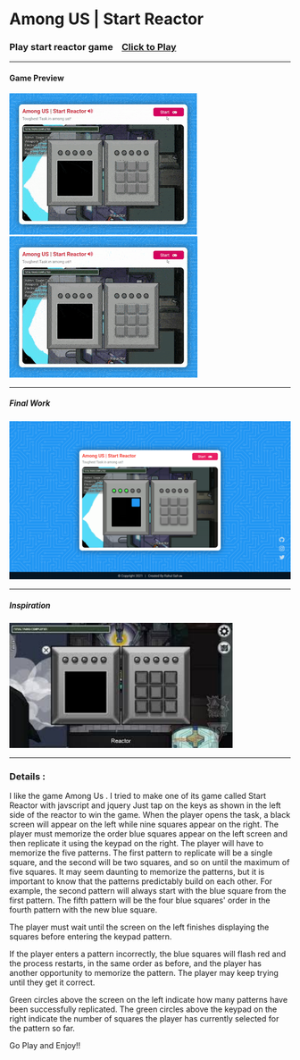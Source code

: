 <h1>Among US | Start Reactor</h1>
<h3>Play start reactor game&nbsp;&nbsp;&nbsp;&nbsp;<a href="https://rahulsahofficial.github.io/start_reactor/" target="black">Click to Play</a></h3>
<hr>
<h4>Game Preview</h4>
<img src="files/images/win.gif">
<img src="files/images/loose.gif">
<hr>
<h5>Final Work</h5>
<img width="600px" src="files/images/preview.png">
<hr>
<h5>Inspiration</h5>
<img width="400px" src="files/images/inspiration.jpg">
<hr>
<h3>Details : </h3>
<p>I like the game Among Us .
I tried to make one of its game called Start Reactor with javscript and jquery 
Just tap on the keys  as shown in the left side of the reactor to win the game.
When the player opens the task, a black screen will appear on the left while nine squares appear on the right. The player must memorize the order blue squares appear on the left screen and then replicate it using the keypad on the right. The player will have to memorize the five patterns. The first pattern to replicate will be a single square, and the second will be two squares, and so on until the maximum of five squares. It may seem daunting to memorize the patterns, but it is important to know that the patterns predictably build on each other. For example, the second pattern will always start with the blue square from the first pattern. The fifth pattern will be the four blue squares' order in the fourth pattern with the new blue square.

The player must wait until the screen on the left finishes displaying the squares before entering the keypad pattern.

If the player enters a pattern incorrectly, the blue squares will flash red and the process restarts, in the same order as before, and the player has another opportunity to memorize the pattern. The player may keep trying until they get it correct.

Green circles above the screen on the left indicate how many patterns have been successfully replicated. The green circles above the keypad on the right indicate the number of squares the player has currently selected for the pattern so far.

Go Play and Enjoy!!</p>
